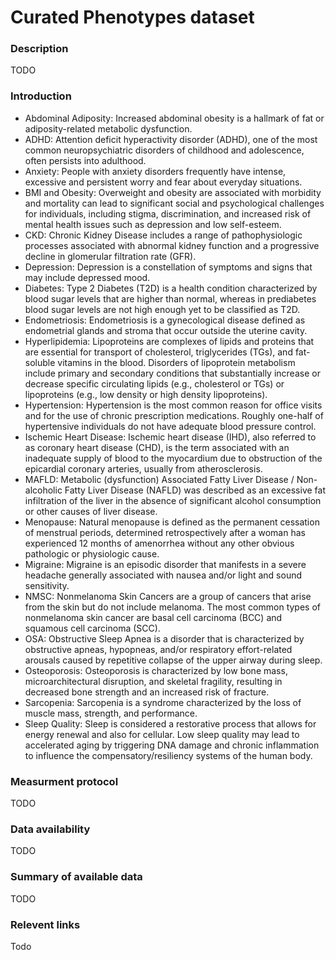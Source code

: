 # Curated Phenotypes dataset

### Description 

TODO

### Introduction

* Abdominal Adiposity: Increased abdominal obesity is a hallmark of fat or adiposity-related metabolic dysfunction.
* ADHD: Attention deficit hyperactivity disorder (ADHD), one of the most common neuropsychiatric disorders of childhood and adolescence, often persists into adulthood.
* Anxiety: People with anxiety disorders frequently have intense, excessive and persistent worry and fear about everyday situations.
* BMI and Obesity: Overweight and obesity are associated with morbidity and mortality can lead to significant social and psychological challenges for individuals, including stigma, discrimination, and increased risk of mental health issues such as depression and low self-esteem.
* CKD: Chronic Kidney Disease includes a range of pathophysiologic processes associated with abnormal kidney function and a progressive decline in glomerular filtration rate (GFR).
* Depression: Depression is a constellation of symptoms and signs that may include depressed mood.
* Diabetes: Type 2 Diabetes (T2D) is a health condition characterized by blood sugar levels that are higher than normal, whereas in prediabetes blood sugar levels are not high enough yet to be classified as T2D.
* Endometriosis:  Endometriosis is a gynecological disease defined as endometrial glands and stroma that occur outside the uterine cavity.
* Hyperlipidemia: Lipoproteins are complexes of lipids and proteins that are essential for transport of cholesterol, triglycerides (TGs), and fat-soluble vitamins in the blood. Disorders of lipoprotein metabolism include primary and secondary conditions that substantially increase or decrease specific circulating lipids (e.g., cholesterol or TGs) or lipoproteins (e.g., low density or high density lipoproteins).
* Hypertension: Hypertension is the most common reason for office visits and for the use of chronic prescription medications. Roughly one-half of hypertensive individuals do not have adequate blood pressure control.
* Ischemic Heart Disease: Ischemic heart disease (IHD), also referred to as coronary heart disease (CHD), is the term associated with an inadequate supply of blood to the myocardium due to obstruction of the epicardial coronary arteries, usually from atherosclerosis.
* MAFLD: Metabolic (dysfunction) Associated Fatty Liver Disease / Non-alcoholic Fatty Liver Disease (NAFLD) was described as an excessive fat infiltration of the liver in the absence of significant alcohol consumption or other causes of liver disease.
* Menopause: Natural menopause is defined as the permanent cessation of menstrual periods, determined retrospectively after a woman has experienced 12 months of amenorrhea without any other obvious pathologic or physiologic cause.
* Migraine: Migraine is an episodic disorder that manifests in a severe headache generally associated with nausea and/or light and sound sensitivity.
* NMSC: Nonmelanoma Skin Cancers are a group of cancers that arise from the skin but do not include melanoma. The most common types of nonmelanoma skin cancer are basal cell carcinoma (BCC) and squamous cell carcinoma (SCC).
* OSA: Obstructive Sleep Apnea is a disorder that is characterized by obstructive apneas, hypopneas, and/or respiratory effort-related arousals caused by repetitive collapse of the upper airway during sleep.
* Osteoporosis: Osteoporosis is characterized by low bone mass, microarchitectural disruption, and skeletal fragility, resulting in decreased bone strength and an increased risk of fracture.
* Sarcopenia: Sarcopenia is a syndrome characterized by the loss of muscle mass, strength, and performance.
* Sleep Quality: Sleep is considered a restorative process that allows for energy renewal and also for cellular. Low sleep quality may lead to accelerated aging by triggering DNA damage and chronic inflammation to influence the compensatory/resiliency systems of the human body.

### Measurment protocol <!-- long measurment protocol for the data browser -->

TODO

### Data availability <!-- for the example notebooks -->

TODO

### Summary of available data <!-- for the data browser -->

TODO

### Relevent links

Todo